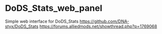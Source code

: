 # DoDS_Stats_web_panel
Simple web interface for DoDS_Stats
https://github.com/DNA-styx/DoDS_Stats
https://forums.alliedmods.net/showthread.php?p=1769068

